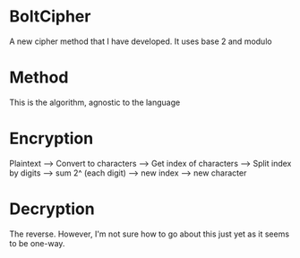 # BoltCipher
A new cipher method that I have developed. It uses base 2 and modulo

# Method
This is the algorithm, agnostic to the language

# Encryption
Plaintext --> Convert to characters --> Get index of characters --> Split index by digits --> sum 2^ (each digit) --> new index --> new character

# Decryption
The reverse. However, I'm not sure how to go about this just yet as it seems to be one-way.
